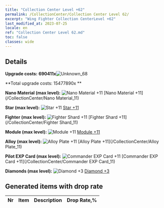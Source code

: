 ```yaml
---
title: "Collection Center Level +62"
permalink: /CollectionCenter/Collection Center Level 62/
excerpt: "Wing Fighter Collection CenterLevel +62"
last_modified_at: 2023-07-25
locale: en
ref: "Collection Center Level 62.md"
toc: false
classes: wide
---
```



## Details

 **Upgrade costs:** **690411x**![Unknown_68](/images/item/bh_img25_p.png)

 **Total upgrade costs: 15477890x **

 **Nano Material (max level):** ![Nano Material +11](/images/cc/CC_Nano_Material_6_p.png) [Nano Material +11](/CollectionCenter/Nano Material_11)

 **Star (max level):** ![Star +11](/images/cc/CC_Star_6_p.png) [Star +11](/CollectionCenter/Star_11)

 **Fighter (max level):** ![Fighter Shard +11](/images/cc/CC_Fighter_Shard_6_p.png) [Fighter Shard +11](/CollectionCenter/Fighter Shard_11)

 **Module (max level):** ![Module +11](/images/cc/CC_Module_6_p.png) [Module +11](/CollectionCenter/Module_11)

 **Alloy (max level):** ![Alloy Plate +11](/images/cc/CC_Alloy_Plate_6_p.png) [Alloy Plate +11](/CollectionCenter/Alloy Plate_11)

 **Pilot EXP Card (max level):** ![Commander EXP Card +11](/images/cc/CC_Pilot_EXP_Card_6_p.png) [Commander EXP Card +11](/CollectionCenter/Commander EXP Card_11)

 **Diamonds (max level):** ![Diamond +3](/images/cc/CC_Diamond_3_p.png) [Diamond +3](/CollectionCenter/Diamond_3)

## Generated items with drop rate

  |  Nr |     Item   |    Description   |  Drop Rate,% |
  |:----|:----------:|:-----------------|:-------------|

